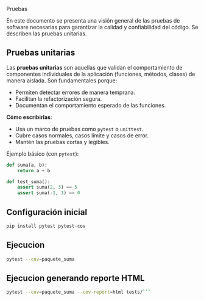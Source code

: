 Pruebas

En este documento se presenta una visión general de las pruebas de software necesarias para garantizar la calidad y confiabilidad del código. Se describen las pruebas unitarias.

## Pruebas unitarias

Las **pruebas unitarias** son aquellas que validan el comportamiento de componentes individuales de la aplicación (funciones, métodos, clases) de manera aislada. Son fundamentales porque:
- Permiten detectar errores de manera temprana.
- Facilitan la refactorización segura.
- Documentan el comportamiento esperado de las funciones.

**Cómo escribirlas**:
- Usa un marco de pruebas como `pytest` o `unittest`.
- Cubre casos normales, casos límite y casos de error.
- Mantén las pruebas cortas y legibles.

Ejemplo básico (con `pytest`):
```python
def suma(a, b):
    return a + b

def test_suma():
    assert suma(2, 3) == 5
    assert suma(-1, 1) == 0
```

## Configuración inicial
```bash
pip install pytest pytest-cov
```

## Ejecucion
```bash
pytest --cov=paquete_suma
```

## Ejecucion generando reporte HTML
```bash
pytest --cov=paquete_suma --cov-report=html tests/```

